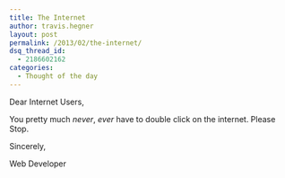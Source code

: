 ```yaml
---
title: The Internet
author: travis.hegner
layout: post
permalink: /2013/02/the-internet/
dsq_thread_id:
  - 2186602162
categories:
  - Thought of the day
---
```

Dear Internet Users,

You pretty much *never*, *ever* have to double click on the internet. Please Stop.

Sincerely,

Web Developer